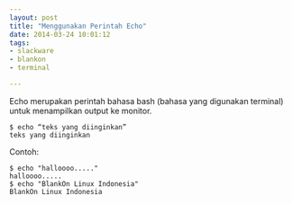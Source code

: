 ```yaml
---
layout: post
title: "Menggunakan Perintah Echo"
date: 2014-03-24 10:01:12
tags: 
- slackware
- blankon
- terminal

---
```

Echo merupakan perintah bahasa bash (bahasa yang digunakan terminal) untuk menampilkan  output ke monitor.
```
$ echo “teks yang diinginkan”
teks yang diinginkan
```
Contoh:
```
$ echo "halloooo....." 
halloooo..... 
$ echo "BlankOn Linux Indonesia" 
BlankOn Linux Indonesia
```
